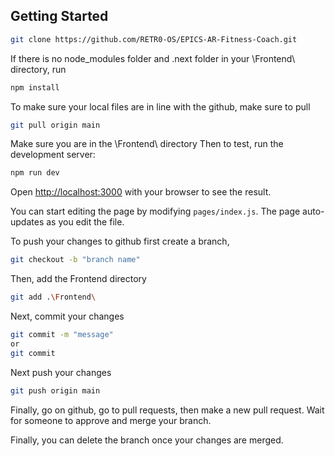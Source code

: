 ## Getting Started
```bash
git clone https://github.com/RETR0-OS/EPICS-AR-Fitness-Coach.git
```

If there is no  node_modules folder and .next folder in your \Frontend\ directory, run
```bash
npm install
```

To make sure your local files are in line with the github, make sure to pull
```bash
git pull origin main
```

Make sure you are in the \Frontend\ directory
Then to test, run the development server:

```bash
npm run dev
```

Open [http://localhost:3000](http://localhost:3000) with your browser to see the result.

You can start editing the page by modifying `pages/index.js`. The page auto-updates as you edit the file.

To push your changes to github first create a branch,
```bash
git checkout -b "branch name"
```
Then, add the Frontend directory
```bash
git add .\Frontend\
```
Next, commit your changes
```bash
git commit -m "message"
or
git commit
```
Next push your changes
```bash
git push origin main
```
Finally, go on github, go to pull requests, then make a new pull request.
Wait for someone to approve and merge your branch.

Finally, you can delete the branch once your changes are merged.
